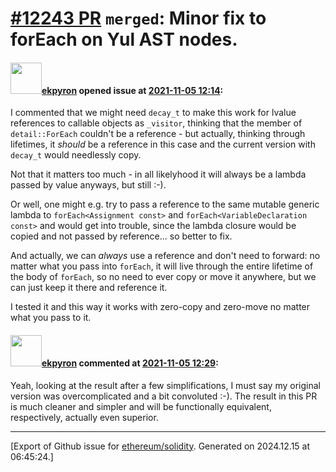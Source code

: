 # [\#12243 PR](https://github.com/ethereum/solidity/pull/12243) `merged`: Minor fix to forEach on Yul AST nodes.

#### <img src="https://avatars.githubusercontent.com/u/1347491?v=4" width="50">[ekpyron](https://github.com/ekpyron) opened issue at [2021-11-05 12:14](https://github.com/ethereum/solidity/pull/12243):

I commented that we might need ``decay_t`` to make this work for lvalue references to callable objects as ``_visitor``, thinking that the member of ``detail::ForEach`` couldn't be a reference - but actually, thinking through lifetimes, it *should* be a reference in this case and the current version with ``decay_t`` would needlessly copy.

Not that it matters too much - in all likelyhood it will always be a lambda passed by value anyways, but still :-).

Or well, one might e.g. try to pass a reference to the same mutable generic lambda to ``forEach<Assignment const>`` and ``forEach<VariableDeclaration const>`` and would get into trouble, since the lambda closure would be copied and not passed by reference... so better to fix.

And actually, we can *always* use a reference and don't need to forward: no matter what you pass into ``forEach``, it will live through the entire lifetime of the body of ``forEach``, so no need to ever copy or move it anywhere, but we can just keep it there and reference it.

I tested it and this way it works with zero-copy and zero-move no matter what you pass to it.

#### <img src="https://avatars.githubusercontent.com/u/1347491?v=4" width="50">[ekpyron](https://github.com/ekpyron) commented at [2021-11-05 12:29](https://github.com/ethereum/solidity/pull/12243#issuecomment-961857915):

Yeah, looking at the result after a few simplifications, I must say my original version was overcomplicated and a bit convoluted :-). The result in this PR is much cleaner and simpler and will be functionally equivalent, respectively, actually even superior.


-------------------------------------------------------------------------------



[Export of Github issue for [ethereum/solidity](https://github.com/ethereum/solidity). Generated on 2024.12.15 at 06:45:24.]
